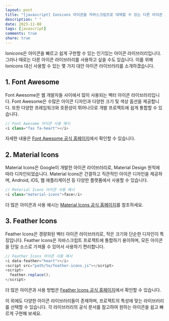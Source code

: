 ```yaml
---
layout: post
title: "[javascript] Ionicons 아이콘을 자바스크립트로 대체할 수 있는 다른 아이콘 라이브러리 소개"
description: " "
date: 2023-11-08
tags: [javascript]
comments: true
share: true
---
```


Ionicons은 아이콘을 빠르고 쉽게 구현할 수 있는 인기있는 아이콘 라이브러리입니다. 그러나 때로는 다른 아이콘 라이브러리를 사용하고 싶을 수도 있습니다. 이를 위해 Ionicons 대신 사용할 수 있는 몇 가지 대안 아이콘 라이브러리를 소개하겠습니다.

## 1. Font Awesome

Font Awesome은 웹 개발자들 사이에서 많이 사용되는 벡터 아이콘 라이브러리입니다. Font Awesome은 수많은 아이콘 디자인과 다양한 크기 및 색상 옵션을 제공합니다. 또한 다양한 프레임워크와 호환성이 뛰어나므로 개발 프로젝트에 쉽게 통합할 수 있습니다.

```javascript
// Font Awesome 아이콘 사용 예시
<i class="fas fa-heart"></i>
```

자세한 내용은 [Font Awesome 공식 홈페이지](https://fontawesome.com/)에서 확인할 수 있습니다.

## 2. Material Icons

Material Icons은 Google이 개발한 아이콘 라이브러리로, Material Design 원칙에 따라 디자인되었습니다. Material Icons은 간결하고 직관적인 아이콘 디자인을 제공하며, Android, iOS, 웹 애플리케이션 등 다양한 플랫폼에서 사용할 수 있습니다.

```javascript
// Material Icons 아이콘 사용 예시
<i class="material-icons">face</i>
```

더 많은 아이콘과 사용 예시는 [Material Icons 공식 홈페이지](https://material.io/resources/icons/?style=baseline)를 참조하세요.

## 3. Feather Icons

Feather Icons은 경량화된 벡터 아이콘 라이브러리로, 작은 크기와 단순한 디자인이 특징입니다. Feather Icons은 자바스크립트 프로젝트에 통합하기 용이하며, 모든 아이콘을 단일 소스로 가져올 수 있어서 사용하기 편리합니다.

```javascript
// Feather Icons 아이콘 사용 예시
<i data-feather="heart"></i>
<script src="path/to/feather-icons.js"></script>
<script>
  feather.replace();
</script>
```

더 많은 아이콘과 사용 방법은 [Feather Icons 공식 홈페이지](https://feathericons.com/)에서 확인할 수 있습니다.

이 외에도 다양한 아이콘 라이브러리들이 존재하며, 프로젝트의 특성에 맞는 라이브러리를 선택할 수 있습니다. 각 라이브러리의 공식 문서를 참고하여 원하는 아이콘을 쉽고 빠르게 구현해 보세요.